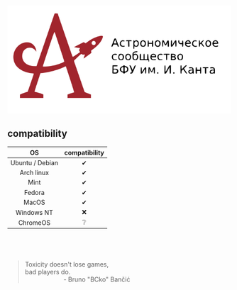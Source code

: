 <p align="center"><a href="https://astromodel.ru"><img alt="Astromodel" src="./configurator/static/images/logo.svg"></a></p>


## compatibility ##

|        OS       | compatibility |
|:---------------:|:-------------:|
| Ubuntu / Debian |       ✔      |
|   Arch  linux   |       ✔      |
|       Mint      |       ✔      |
|      Fedora     |       ✔      |
|      MacOS      |       ✔      |
|   Windows  NT   |       ❌      |
|    ChromeOS     |       ❔      |

## &nbsp; ##

> Toxicity doesn't lose games, <br>
> bad players do. <br>
> &nbsp;&nbsp;&nbsp;&nbsp;&nbsp;&nbsp;&nbsp;&nbsp;&nbsp;&nbsp;&nbsp;&nbsp;&nbsp;&nbsp;&nbsp;&nbsp;&nbsp;&nbsp;&nbsp;&nbsp;&nbsp;&nbsp;\- Bruno "BCko" Bančić
